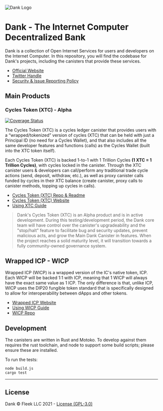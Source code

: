 ![Dank Logo](https://storageapi.fleek.co/fleek-team-bucket/Dank/Banner.png)

# Dank - The Internet Computer Decentralized Bank

Dank is a collection of Open Internet Services for users and developers on the Internet Computer. In this repository, you will find the codebase for Dank's projects, including the canisters that provide these services.

- [Official Website](https://dank.ooo/) 
- [Twitter Handle](https://twitter.com/dank_ois)
- [Security & Issue Reporting Policy](https://github.com/Psychedelic/dank/security/policy) 

## Main Products

### Cycles Token (XTC) - Alpha

[![Coverage Status](https://coveralls.io/repos/github/Psychedelic/dank/badge.svg?branch=main)](https://coveralls.io/github/Psychedelic/dank?branch=main)

The Cycles Token (XTC) is a cycles ledger canister that provides users with a “wrapped/tokenized” version of cycles (XTC) that can be held with just a Principal ID (no need for a Cycles Wallet), and that also includes all the same developer features and functions (calls) as the Cycles Wallet (built into the XTC token itself). 

Each Cycles Token (XTC) is backed 1-to-1 with 1 Trillion Cycles **(1 XTC = 1 Trillion Cycles)**, with cycles locked in the canister. Through the XTC canister users & developers can call/perform any traditional trade cycle actions (send, deposit, withdraw, etc.), as well as proxy canister calls funded by cycles in their XTC balance (create canister, proxy calls to canister methods, topping up cycles in calls).

- [Cycles Token (XTC) Repo & Readme](https://github.com/Psychedelic/dank/tree/main/xtc)
- [Cycles Token (XTC) Website](https://dank.ooo/xtc/) 
- [Using XTC Guide](https://docs.dank.ooo/xtc/getting-started/)

>Dank's Cycles Token (XTC) is an Alpha product and is in active development. During this testing/development period, the Dank core team will have control over the canister's upgradeability and the "stop/halt" feature to facilitate bug and security updates, prevent malicious acts, and grow the Main Dank Canister in features.
>When the project reaches a solid maturity level, it will transition towards a fully community-owned governance system.


## Wrapped ICP - WICP

Wrapped ICP (WICP) is a wrapped version of the IC's native token, ICP. Each WICP will be backed 1:1 with ICP, meaning that 1 WICP will always have the exact same value as 1 ICP. The only difference is that, unlike ICP, WICP uses the DIP20 fungible token standard that is specifically designed to allow for interoperability between dApps and other tokens.

- [Wrapped ICP Website](https://dank.ooo/wicp/) 
- [Using WICP Guide](https://docs.dank.ooo/wicp/getting-started/)
- [WICP Repo](https://github.com/psychedelic/wicp)


## Development

The canisters are written in Rust and Motoko. To develop against them requires the rust toolchain, and node to support some build scripts; please ensure these are installed.

To run the tests:

```
node build.js
cargo test
```

----

## License

Dank © Fleek LLC 2021 - [License (GPL-3.0)](https://github.com/Psychedelic/dank/blob/main/LICENSE)

